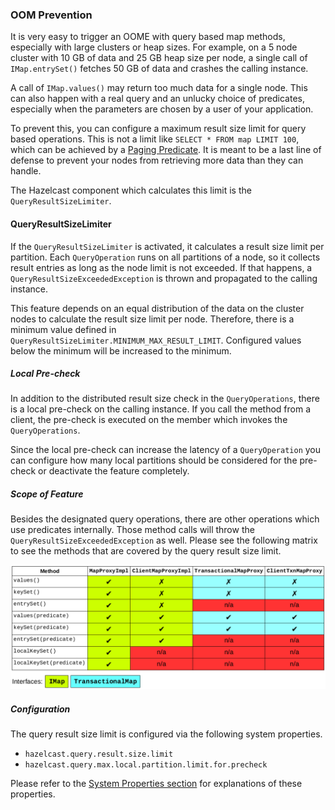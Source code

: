 

### OOM Prevention

It is very easy to trigger an OOME with query based map methods, especially with large clusters or heap sizes. For example, on a 5 node cluster with 10 GB of data and 25 GB heap size per node, a single call of `IMap.entrySet()` fetches 50 GB of data and crashes the calling instance.

A call of `IMap.values()` may return too much data for a single node. This can also happen with a real query and an unlucky choice of predicates, especially when the parameters are chosen by a user of your application.

To prevent this, you can configure a maximum result size limit for query based operations. This is not a limit like `SELECT * FROM map LIMIT 100`, which can be achieved by a [Paging Predicate](#paging-predicate-order-limit). It is meant to be a last line of defense to prevent your nodes from retrieving more data than they can handle.

The Hazelcast component which calculates this limit is the `QueryResultSizeLimiter`.

#### QueryResultSizeLimiter

If the `QueryResultSizeLimiter` is activated, it calculates a result size limit per partition. Each `QueryOperation` runs on all partitions of a node, so it collects result entries as long as the node limit is not exceeded. If that happens, a `QueryResultSizeExceededException` is thrown and propagated to the calling instance.

This feature depends on an equal distribution of the data on the cluster nodes to calculate the result size limit per node. Therefore, there is a minimum value defined in `QueryResultSizeLimiter.MINIMUM_MAX_RESULT_LIMIT`. Configured values below the minimum will be increased to the minimum.

##### Local Pre-check

In addition to the distributed result size check in the `QueryOperations`, there is a local pre-check on the calling instance. If you call the method from a client, the pre-check is executed on the member which invokes the `QueryOperations`.

Since the local pre-check can increase the latency of a `QueryOperation` you can configure how many local partitions should be considered for the pre-check or deactivate the feature completely.

##### Scope of Feature

Besides the designated query operations, there are other operations which use predicates internally. Those method calls will throw the `QueryResultSizeExceededException` as well. Please see the following matrix to see the methods that are covered by the query result size limit.

![](images/Map-QueryResultSizeLimiterScope.png)

##### Configuration

The query result size limit is configured via the following system properties.

- `hazelcast.query.result.size.limit`
- `hazelcast.query.max.local.partition.limit.for.precheck`

Please refer to the [System Properties section](#system-properties) for explanations of these properties.
